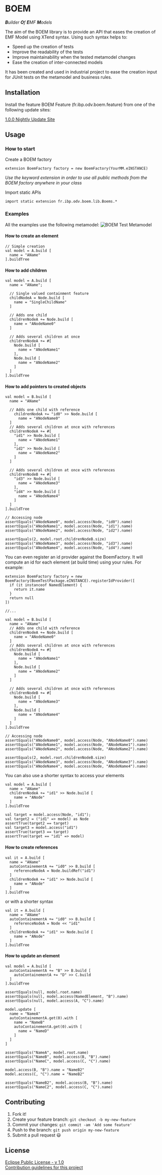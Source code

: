 # BOEM

_**B**uilder **O**f **E**MF **M**odels_ 

The aim of the BOEM library is to provide an API that eases the creation of EMF Model using XTend syntax. Using such syntax helps to:
 * Speed up the creation of tests
 * Improve the readability of the tests
 * Improve maintainability when the tested metamodel changes
 * Ease the creation of inter-connected models

It has been created and used in industrial project to ease the creation input for JUnit tests on the metamodel and business rules.

## Installation

Install the feature BOEM Feature (fr.ibp.odv.boem.feature) from one of the following update sites:

[1.0.0 Nightly Update Site](https://dl.bintray.com/i-bp/boem/)

## Usage

### How to start
Create a BOEM factory

```xtend
extension BoemFactory factory = new BoemFactory(YourMM.eINSTANCE)
```

_Use the keyword extension in order to use all public methods from the BOEM factory anywhere in your class_

Import static APIs

```xtend
import static extension fr.ibp.odv.boem.lib.Boems.*
```

### Examples
All the examples use the following metamodel:
![BOEM Test Metamodel](img/BoemTestMM.jpg)

#### How to create an element
```xtend
// Simple creation
val model = A.build [
  name = "AName"
].buildTree
```


#### How to add children
```xtend
val model = A.build [
  name = "AName";

  // Single valued containment feature
  childNodeA = Node.build [
    name = "SingleChildName"
  ]

  // Adds one child
  childrenNodeA += Node.build [
    name = "ANodeName0"
  ]

  // Adds several children at once
  childrenNodeA += #[
    Node.build [
      name = "ANodeName1"
    ],
    Node.build [
      name = "ANodeName2"
    ]
  ]
].buildTree
```

#### How to add pointers to created objects

```xtend
val model = B.build [
  name = "AName"

  // Adds one child with reference
    childrenNodeA += "id0" >> Node.build [
      name = "ANodeName0"
  ]
  // Adds several children at once with references
  childrenNodeA += #[
    "id1" >> Node.build [
      name = "ANodeName1"
    ],
    "id2" >> Node.build [
      name = "ANodeName2"
    ]
  ]

  // Adds several children at once with references
  childrenNodeB += #[
    "id3" >> Node.build [
      name = "ANodeName3"
    ],
    "id4" >> Node.build [
      name = "ANodeName4"
    ]
  ]
].buildTree

// Accessing node
assertEquals("ANodeName0", model.access(Node, "id0").name)
assertEquals("ANodeName1", model.access(Node, "id1").name)
assertEquals("ANodeName2", model.access(Node, "id2").name)

assertEquals(2, model.root.childrenNodeB.size)
assertEquals("ANodeName3", model.access(Node, "id3").name)
assertEquals("ANodeName4", model.access(Node, "id4").name)
```

You can even register an id provider against the BoemFactory. It will compute an id for each element (at build time) using your rules. For example:
 
```xtend
extension BoemFactory factory = new BoemFactory(BoemTestPackage.eINSTANCE).registerIdProvider([
  if (it instanceof NamedElement) {
    return it.name
  }
  return null
])

//...

val model = B.build [
  name = "AName"
  // Adds one child with reference
  childrenNodeA += Node.build [
    name = "ANodeName0"
  ]
  // Adds several children at once with references
  childrenNodeA += #[
    Node.build [
      name = "ANodeName1"
    ],
    Node.build [
      name = "ANodeName2"
    ]
  ]

  // Adds several children at once with references
  childrenNodeB += #[
    Node.build [
      name = "ANodeName3"
    ],
    Node.build [
      name = "ANodeName4"
    ]
  ]
].buildTree

// Accessing node
assertEquals("ANodeName0", model.access(Node, "ANodeName0").name)
assertEquals("ANodeName1", model.access(Node, "ANodeName1").name)
assertEquals("ANodeName2", model.access(Node, "ANodeName2").name)

assertEquals(2, model.root.childrenNodeB.size)
assertEquals("ANodeName3", model.access(Node, "ANodeName3").name)
assertEquals("ANodeName4", model.access(Node, "ANodeName4").name)
```

You can also use a shorter syntax to access your elements

```xtend
val model = A.build [
  name = "AName"
  childrenNodeA += "id1" >> Node.build [
    name = "ANode"
  ]
].buildTree

val target = model.access(Node, "id1");
val target2 = ("id1" => model) as Node
assertTrue(target2 == target)
val target3 = model.access("id1")
assertTrue(target3 == target)
assertTrue(target == "id1" => model)
```

#### How to create references
```xtend
val it = A.build [
  name = "AName"
  autoContainementA += "id0" >> B.build [
    referenceNodeA = Node.buildRef("id1")
  ]
  childrenNodeA += "id1" >> Node.build [
    name = "ANode"
  ]
].buildTree
```

or with a shorter syntax

```xtend
val it = A.build [
  name = "AName"
  autoContainementA += "id0" >> B.build [
    referenceNodeA = Node << "id1"
  ]
  childrenNodeA += "id1" >> Node.build [
    name = "ANode"
  ]
].buildTree
```

#### How to update an element
```xtend
val model = A.build [
  autoContainementA += "B" >> B.build [
    autoContainementA += "D" >> C.build
  ]
].buildTree

assertEquals(null, model.root.name)
assertEquals(null, model.access(NamedElement, "B").name)
assertEquals(null, model.access(A, "C").name)

model.update [
  name = "NameA"
  autoContainementA.get(0).with [
    name = "NameB"
    autoContainementA.get(0).with [
      name = "NameD"
    ]
  ]
]

assertEquals("NameA", model.root.name)
assertEquals("NameB", model.access(B, "B").name)
assertEquals("NameC", model.access(C, "C").name)

model.access(B, "B").name = "NameB2"
model.access(C, "C").name = "NameB2"

assertEquals("NameB2", model.access(B, "B").name)
assertEquals("NameC2", model.access(C, "C").name)
```

## Contributing
1. Fork it!
2. Create your feature branch: `git checkout -b my-new-feature`
3. Commit your changes: `git commit -am 'Add some feature'`
4. Push to the branch: `git push origin my-new-feature`
5. Submit a pull request :smiley:

## License
[Eclipse Public License - v 1.0](https://www.eclipse.org/legal/epl-v10.html)  
[Contribution guidelines for this project](docs/CONTRIBUTING.md)
